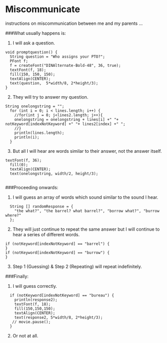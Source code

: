 # Miscommunicate
instructions on miscommunication between me and my parents 
...

###What usually happens is:

1. I will ask a question.
```
void promptquestion() {
  String question = "Who assigns your PTO?";
  PFont f; 
  f = createFont("DINAlternate-Bold-48", 36, true);
  textFont(f, 18);
  fill(150, 150, 150);
  textAlign(CENTER);
  text(question,  5*width/8, 2*height/3);
}

```

2. They will try to answer my question.
```
String onelongstring = "";
  for (int i = 0; i < lines.length; i++) {
    //for(int j = 0; j<lines2.length; j++){
    onelongstring = onelongstring + lines[i] +" "+ notKeyword[indexNotKeyword] +" "+ lines2[index] +" ";
    //}
    println(lines.length);
    println(i);
  }
```
3. But all I will hear are words similar to their answer, not the answer itself.
```
textFont(f, 36);
  fill(0);
  textAlign(CENTER);
  text(onelongstring, width/2, height/3);
  
```

###Proceeding onwards:

1. I will guess an array of words which sound similar to the sound I hear.
```
  String [] randomResponse = {
    "the what?", "the barrel? what barrel?", "borrow what?", "burrow where?"
  };
```
2. They will just continue to repeat the same answer but I will continue to hear a series of different words. 
```
if (notKeyword[indexNotKeyword] == "barrel") {
}
if (notKeyword[indexNotKeyword] == "burrow") {
}
```
3. Step 1 (Guessing) & Step 2 (Repeating) will repeat indefinitely.

###Finally:

1. I will guess correctly.
```
  if (notKeyword[indexNotKeyword] == "bureau") {
    println(response2);
    textFont(f, 18);
    fill(150,150,150);
    textAlign(CENTER);
    text(response2, 5*width/8, 2*height/3);
   // movie.pause();
  }
```
2. Or not at all.


